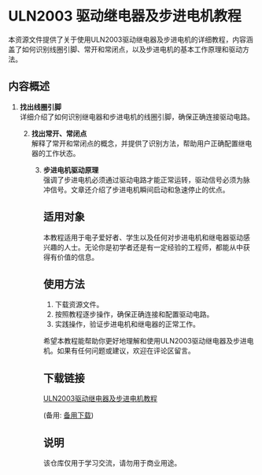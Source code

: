 # ULN2003 驱动继电器及步进电机教程

本资源文件提供了关于使用ULN2003驱动继电器及步进电机的详细教程，内容涵盖了如何识别线圈引脚、常开和常闭点，以及步进电机的基本工作原理和驱动方法。

## 内容概述

1. **找出线圈引脚**  
   详细介绍了如何识别继电器和步进电机的线圈引脚，确保正确连接驱动电路。

   2. **找出常开、常闭点**  
      解释了常开和常闭点的概念，并提供了识别方法，帮助用户正确配置继电器的工作状态。

      3. **步进电机驱动原理**  
         强调了步进电机必须通过驱动电路才能正常运转，驱动信号必须为脉冲信号。文章还介绍了步进电机瞬间启动和急速停止的优点。

         ## 适用对象

         本教程适用于电子爱好者、学生以及任何对步进电机和继电器驱动感兴趣的人士。无论你是初学者还是有一定经验的工程师，都能从中获得有价值的信息。

         ## 使用方法

         1. 下载资源文件。
         2. 按照教程逐步操作，确保正确连接和配置驱动电路。
         3. 实践操作，验证步进电机和继电器的正常工作。

         希望本教程能帮助你更好地理解和使用ULN2003驱动继电器及步进电机。如果有任何问题或建议，欢迎在评论区留言。

         ## 下载链接
         [ULN2003驱动继电器及步进电机教程](https://pan.quark.cn/s/96d97e74ebc8) 

         (备用: [备用下载](https://pan.baidu.com/s/1WXILcQmcpqaNBlPgFmustw?pwd=1234))

         ## 说明

         该仓库仅用于学习交流，请勿用于商业用途。
